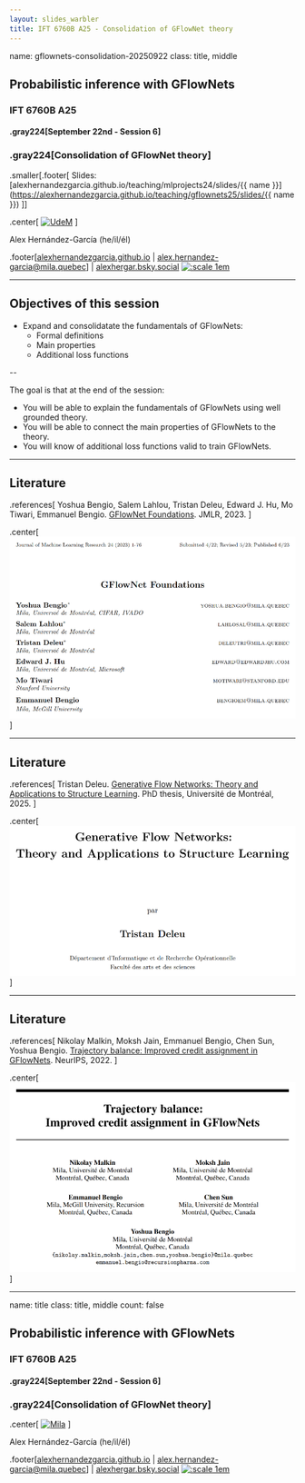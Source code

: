 ```yaml
---
layout: slides_warbler
title: IFT 6760B A25 - Consolidation of GFlowNet theory
---
```


name: gflownets-consolidation-20250922
class: title, middle

## Probabilistic inference with GFlowNets
### IFT 6760B A25

#### .gray224[September 22nd - Session 6]
### .gray224[Consolidation of GFlowNet theory]

.smaller[.footer[
Slides: [alexhernandezgarcia.github.io/teaching/mlprojects24/slides/{{ name }}](https://alexhernandezgarcia.github.io/teaching/gflownets25/slides/{{ name }})
]]

.center[
<a href="http://www.umontreal.ca/"><img src="../../../assets/images/slides/logos/udem-white.png" alt="UdeM" style="height: 6em"></a>
]

Alex Hernández-García (he/il/él)

.footer[[alexhernandezgarcia.github.io](https://alexhernandezgarcia.github.io/) | [alex.hernandez-garcia@mila.quebec](mailto:alex.hernandez-garcia@mila.quebec)] | [alexhergar.bsky.social](https://bsky.app/profile/alexhergar.bsky.social) [![:scale 1em](../../../assets/images/slides/misc/bluesky.png)](https://bsky.app/profile/alexhergar.bsky.social)<br>

---

## Objectives of this session

- Expand and consolidatate the fundamentals of GFlowNets:
    - Formal definitions
    - Main properties
    - Additional loss functions

--

The goal is that at the end of the session:
- You will be able to explain the fundamentals of GFlowNets using well grounded theory.
- You will be able to connect the main properties of GFlowNets to the theory.
- You will know of additional loss functions valid to train GFlowNets.

---

## Literature

.references[
Yoshua Bengio, Salem Lahlou, Tristan Deleu, Edward J. Hu, Mo Tiwari, Emmanuel Bengio. [GFlowNet Foundations](https://arxiv.org/abs/2111.09266). JMLR, 2023.
]

.center[![:scale 70%](../../../assets/images/teaching/gflownets/gfn-intro/paper_foundations.png)]

---

## Literature

.references[
Tristan Deleu. [Generative Flow Networks: Theory and Applications to Structure Learning](https://arxiv.org/abs/2501.05498). PhD thesis, Université de Montréal, 2025.
]

.center[![:scale 80%](../../../assets/images/teaching/gflownets/gfn-intro/thesis_tristan.png)]

---

## Literature

.references[
Nikolay Malkin, Moksh Jain, Emmanuel Bengio, Chen Sun, Yoshua Bengio. [Trajectory balance: Improved credit assignment in GFlowNets](https://arxiv.org/abs/2201.13259). NeurIPS, 2022.
]

.center[![:scale 70%](../../../assets/images/teaching/gflownets/gfn-intro/paper_tb.png)]

---

name: title
class: title, middle
count: false

## Probabilistic inference with GFlowNets
### IFT 6760B A25

#### .gray224[September 22nd - Session 6]
### .gray224[Consolidation of GFlowNet theory]

.center[
<a href="http://www.umontreal.ca/"><img src="../../../assets/images/slides/logos/udem-white.png" alt="Mila" style="height: 6em"></a>
]

Alex Hernández-García (he/il/él)

.footer[[alexhernandezgarcia.github.io](https://alexhernandezgarcia.github.io/) | [alex.hernandez-garcia@mila.quebec](mailto:alex.hernandez-garcia@mila.quebec)] | [alexhergar.bsky.social](https://bsky.app/profile/alexhergar.bsky.social) [![:scale 1em](../../../assets/images/slides/misc/bluesky.png)](https://bsky.app/profile/alexhergar.bsky.social)<br>

